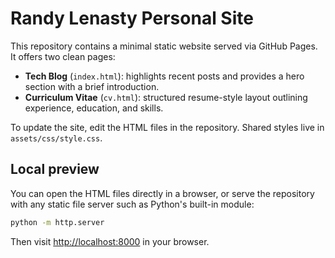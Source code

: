 # Randy Lenasty Personal Site

This repository contains a minimal static website served via GitHub Pages. It offers two clean pages:

- **Tech Blog** (`index.html`): highlights recent posts and provides a hero section with a brief introduction.
- **Curriculum Vitae** (`cv.html`): structured resume-style layout outlining experience, education, and skills.

To update the site, edit the HTML files in the repository. Shared styles live in `assets/css/style.css`.

## Local preview

You can open the HTML files directly in a browser, or serve the repository with any static file server such as Python's built-in module:

```bash
python -m http.server
```

Then visit <http://localhost:8000> in your browser.
